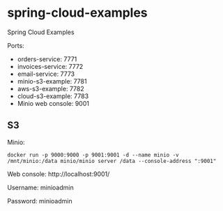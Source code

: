 # spring-cloud-examples

Spring Cloud Examples

Ports:
- orders-service: 7771
- invoices-service: 7772
- email-service: 7773
- minio-s3-example: 7781
- aws-s3-example: 7782
- cloud-s3-example: 7783
- Minio web console: 9001

## S3

Minio:

```
docker run -p 9000:9000 -p 9001:9001 -d --name minio -v /mnt/minio:/data minio/minio server /data --console-address ":9001"
```

Web console: http://localhost:9001/

Username: minioadmin

Password: minioadmin
